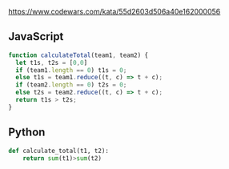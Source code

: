 https://www.codewars.com/kata/55d2603d506a40e162000056

## JavaScript
```js
function calculateTotal(team1, team2) {
  let t1s, t2s = [0,0]
  if (team1.length == 0) t1s = 0;
  else t1s = team1.reduce((t, c) => t + c);
  if (team2.length == 0) t2s = 0;
  else t2s = team2.reduce((t, c) => t + c);
  return t1s > t2s;
}
```

## Python
```python
def calculate_total(t1, t2):
    return sum(t1)>sum(t2)
```